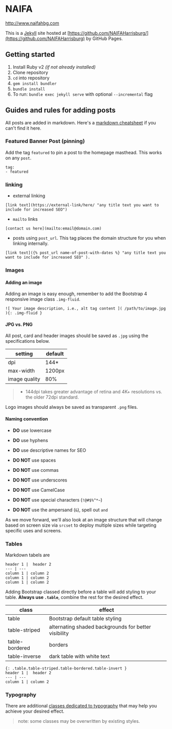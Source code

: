 # NAIFA
http://www.naifahbg.com

This is a [Jekyll](https://jekyllrb.com/) site hosted at [https://github.com/NAIFAHarrisburg/](https://github.com/NAIFAHarrisburg) by GitHub Pages.

## Getting started

1. Install Ruby v2 *(if not already installed)*
2. Clone repository
3. `cd` into repository
4. `gem install bundler`
5. `bundle install`
6. To run: `bundle exec jekyll serve` with optional `--incremental` flag

## Guides and rules for adding posts

All posts are added in markdown. Here's a [markdown cheatsheet](https://github.com/adam-p/markdown-here/wiki/Markdown-Cheatsheet) if you can't find it here.


### Featured Banner Post (pinning)

Add the tag `featured` to pin a post to the homepage masthead. This works on any `post`.

```
tag:
- featured
```
### linking

- external linking
```
[link text](https://external-link/here/ "any title text you want to include for increased SEO")
```

- `mailto` links
```
[contact us here](mailto:email@domain.com)
```

- posts using `post_url`. This tag places the domain structure for you when linking internally.
```
[link text]({% post_url name-of-post-with-dates %} "any title text you want to include for increased SEO" ).
```

### Images

#### Adding an image

Adding an image is easy enough, remember to add the Bootstrap 4 responsive image class `.img-fluid`.

```
![ Your image description, i.e., alt tag content ]( /path/to/image.jpg ){: .img-fluid }
```

#### JPG vs. PNG

All post, card and header images should be saved as `.jpg` using the specifications below.

|setting|default|
|---|---|
| dpi | 144* |
| max-width | 1200px |
| image quality | 80% |

> * 144dpi takes greater advantage of retina and 4K+ resolutions vs. the older 72dpi standard.

Logo images should always be saved as transparent `.png` files.

#### Naming convention

- **DO** use lowercase
- **DO** use hyphens
- **DO** use descriptive names for SEO

- **DO NOT** use spaces
- **DO NOT** use commas
- **DO NOT** use underscores
- **DO NOT** use CamelCase
- **DO NOT** use special characters (`!@#$%^*~`)
- **DO NOT** use the ampersand (`&`), spell out `and`

As we move forward, we'll also look at an image structure that will change based on screen size via `srcset` to deploy multiple sizes while targeting specific uses and screens.

### Tables

Markdown tabels are

```
header 1 |	header 2
--- | ---
column 1 | column 2
column 1 | column 2
column 1 | column 2
```
Adding Bootstrap classed directly before a table will add styling to your table. **Always use `.table`**, combine the rest for the desired effect.

class |	effect
--- | ---
table | Bootstrap default table styling
table-striped | alternating shaded backgrounds for better visibility
table-bordered | borders
table-inverse | dark table with white text

```
{: .table.table-striped.table-bordered.table-invert }
header 1 |	header 2
--- | ---
column 1 | column 2
```

### Typography

There are additional [classes dedicated to typography](http://v4-alpha.getbootstrap.com/content/typography/) that may help you achieve your desired effect.

> note: some classes may be overwritten by existing styles.
